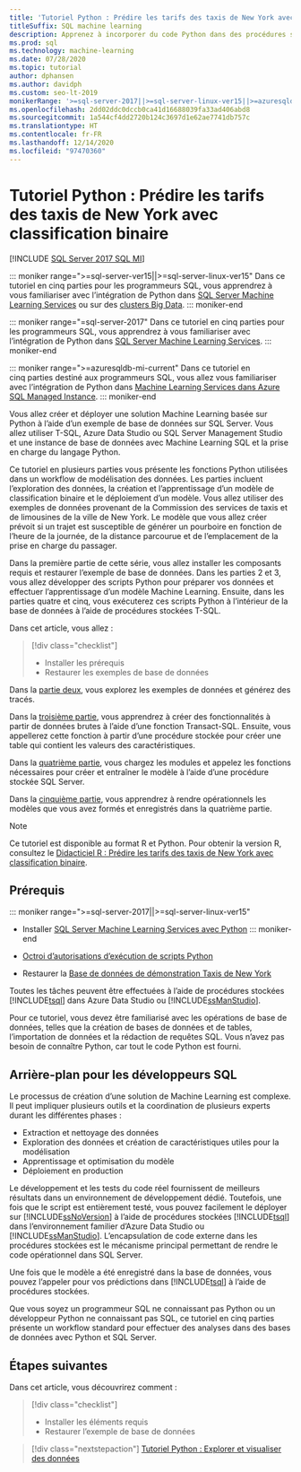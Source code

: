 ```yaml
---
title: 'Tutoriel Python : Prédire les tarifs des taxis de New York avec classification binaire'
titleSuffix: SQL machine learning
description: Apprenez à incorporer du code Python dans des procédures stockées SQL Server et des fonctions T-SQL avec SQL Machine Learning pour prédire les tarifs des taxis de New York à l’aide de la classification binaire.
ms.prod: sql
ms.technology: machine-learning
ms.date: 07/28/2020
ms.topic: tutorial
author: dphansen
ms.author: davidph
ms.custom: seo-lt-2019
monikerRange: '>=sql-server-2017||>=sql-server-linux-ver15||>=azuresqldb-mi-current'
ms.openlocfilehash: 2dd02ddc0dccb0ca41d16688039fa33ad406abd8
ms.sourcegitcommit: 1a544cf4dd2720b124c3697d1e62ae7741db757c
ms.translationtype: HT
ms.contentlocale: fr-FR
ms.lasthandoff: 12/14/2020
ms.locfileid: "97470360"
---
```

# <a name="python-tutorial-predict-nyc-taxi-fares-with-binary-classification"></a>Tutoriel Python : Prédire les tarifs des taxis de New York avec classification binaire
[!INCLUDE [SQL Server 2017 SQL MI](../../includes/applies-to-version/sqlserver2017-asdbmi.md)]

::: moniker range=">=sql-server-ver15||>=sql-server-linux-ver15"
Dans ce tutoriel en cinq parties pour les programmeurs SQL, vous apprendrez à vous familiariser avec l’intégration de Python dans [SQL Server Machine Learning Services](../sql-server-machine-learning-services.md) ou sur des [clusters Big Data](../../big-data-cluster/machine-learning-services.md).
::: moniker-end

::: moniker range="=sql-server-2017"
Dans ce tutoriel en cinq parties pour les programmeurs SQL, vous apprendrez à vous familiariser avec l’intégration de Python dans [SQL Server Machine Learning Services](../sql-server-machine-learning-services.md).
::: moniker-end

::: moniker range=">=azuresqldb-mi-current"
Dans ce tutoriel en cinq parties destiné aux programmeurs SQL, vous allez vous familiariser avec l’intégration de Python dans [Machine Learning Services dans Azure SQL Managed Instance](/azure/azure-sql/managed-instance/machine-learning-services-overview).
::: moniker-end

Vous allez créer et déployer une solution Machine Learning basée sur Python à l’aide d’un exemple de base de données sur SQL Server. Vous allez utiliser T-SQL, Azure Data Studio ou SQL Server Management Studio et une instance de base de données avec Machine Learning SQL et la prise en charge du langage Python.

Ce tutoriel en plusieurs parties vous présente les fonctions Python utilisées dans un workflow de modélisation des données. Les parties incluent l’exploration des données, la création et l’apprentissage d’un modèle de classification binaire et le déploiement d’un modèle. Vous allez utiliser des exemples de données provenant de la Commission des services de taxis et de limousines de la ville de New York. Le modèle que vous allez créer prévoit si un trajet est susceptible de générer un pourboire en fonction de l’heure de la journée, de la distance parcourue et de l’emplacement de la prise en charge du passager.

Dans la première partie de cette série, vous allez installer les composants requis et restaurer l’exemple de base de données. Dans les parties 2 et 3, vous allez développer des scripts Python pour préparer vos données et effectuer l’apprentissage d’un modèle Machine Learning. Ensuite, dans les parties quatre et cinq, vous exécuterez ces scripts Python à l’intérieur de la base de données à l’aide de procédures stockées T-SQL.

Dans cet article, vous allez :

> [!div class="checklist"]
> + Installer les prérequis
> + Restaurer les exemples de base de données

Dans la [partie deux](python-taxi-classification-explore-data.md), vous explorez les exemples de données et générez des tracés.

Dans la [troisième partie](python-taxi-classification-create-features.md), vous apprendrez à créer des fonctionnalités à partir de données brutes à l’aide d’une fonction Transact-SQL. Ensuite, vous appellerez cette fonction à partir d’une procédure stockée pour créer une table qui contient les valeurs des caractéristiques.

Dans la [quatrième partie](python-taxi-classification-train-model.md), vous chargez les modules et appelez les fonctions nécessaires pour créer et entraîner le modèle à l’aide d’une procédure stockée SQL Server.

Dans la [cinquième partie](python-taxi-classification-deploy-model.md), vous apprendrez à rendre opérationnels les modèles que vous avez formés et enregistrés dans la quatrième partie.

> [!NOTE]
> Ce tutoriel est disponible au format R et Python. Pour obtenir la version R, consultez le [Didacticiel R : Prédire les tarifs des taxis de New York avec classification binaire](r-taxi-classification-introduction.md).

## <a name="prerequisites"></a>Prérequis

::: moniker range=">=sql-server-2017||>=sql-server-linux-ver15"
+ Installer [SQL Server Machine Learning Services avec Python](../install/sql-machine-learning-services-windows-install.md#verify-installation)
::: moniker-end

+ [Octroi d’autorisations d’exécution de scripts Python](../security/user-permission.md)

+ Restaurer la [Base de données de démonstration Taxis de New York](demo-data-nyctaxi-in-sql.md)

Toutes les tâches peuvent être effectuées à l’aide de procédures stockées [!INCLUDE[tsql](../../includes/tsql-md.md)] dans Azure Data Studio ou [!INCLUDE[ssManStudio](../../includes/ssmanstudio-md.md)].

Pour ce tutoriel, vous devez être familiarisé avec les opérations de base de données, telles que la création de bases de données et de tables, l’importation de données et la rédaction de requêtes SQL. Vous n’avez pas besoin de connaître Python, car tout le code Python est fourni.

## <a name="background-for-sql-developers"></a>Arrière-plan pour les développeurs SQL

Le processus de création d’une solution de Machine Learning est complexe. Il peut impliquer plusieurs outils et la coordination de plusieurs experts durant les différentes phases :

+ Extraction et nettoyage des données
+ Exploration des données et création de caractéristiques utiles pour la modélisation
+ Apprentissage et optimisation du modèle
+ Déploiement en production

Le développement et les tests du code réel fournissent de meilleurs résultats dans un environnement de développement dédié. Toutefois, une fois que le script est entièrement testé, vous pouvez facilement le déployer sur [!INCLUDE[ssNoVersion](../../includes/ssnoversion-md.md)] à l’aide de procédures stockées [!INCLUDE[tsql](../../includes/tsql-md.md)] dans l’environnement familier d’Azure Data Studio ou [!INCLUDE[ssManStudio](../../includes/ssmanstudio-md.md)]. L’encapsulation de code externe dans les procédures stockées est le mécanisme principal permettant de rendre le code opérationnel dans SQL Server.

Une fois que le modèle a été enregistré dans la base de données, vous pouvez l’appeler pour vos prédictions dans [!INCLUDE[tsql](../../includes/tsql-md.md)] à l’aide de procédures stockées.

Que vous soyez un programmeur SQL ne connaissant pas Python ou un développeur Python ne connaissant pas SQL, ce tutoriel en cinq parties présente un workflow standard pour effectuer des analyses dans des bases de données avec Python et SQL Server.

## <a name="next-steps"></a>Étapes suivantes

Dans cet article, vous découvrirez comment :

> [!div class="checklist"]
> + Installer les éléments requis
> + Restaurer l’exemple de base de données

> [!div class="nextstepaction"]
> [Tutoriel Python : Explorer et visualiser des données](python-taxi-classification-explore-data.md)